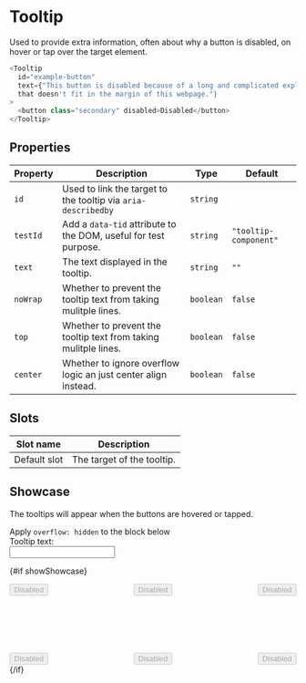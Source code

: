 <script lang="ts">
  import Tooltip from "$lib/components/Tooltip.svelte";
  import Checkbox from "$lib/components/Checkbox.svelte";
  import Input from "$lib/components/Input.svelte";

  let overflowHidden = true;
  let showShowcase = true;
  let tooltipText = "This button is disabled because of a long and complicated explanation that doesn't fit in the margin of this webpage.";

  const rerender = async () => {
    showShowcase = false;
    await new Promise((resolve) => setTimeout(() => {
      showShowcase = true;
    }, 0));
  };

  const toggleOverflowHidden = async () => {
    overflowHidden = !overflowHidden;

    // We need to rerender the showcase for the tooltip to rediscover its
    // overflow:hidden ancestor.
    rerender();
  };
</script>

# Tooltip

Used to provide extra information, often about why a button is disabled, on
hover or tap over the target element.

```javascript
<Tooltip
  id="example-button"
  text={"This button is disabled because of a long and complicated explanation
  that doesn't fit in the margin of this webpage."}
>
  <button class="secondary" disabled>Disabled</button>
</Tooltip>
```

## Properties

| Property | Description                                                     | Type      | Default               |
| -------- | --------------------------------------------------------------- | --------- | --------------------- |
| `id`     | Used to link the target to the tooltip via `aria-describedby`   | `string`  |                       |
| `testId` | Add a `data-tid` attribute to the DOM, useful for test purpose. | `string`  | `"tooltip-component"` |
| `text`   | The text displayed in the tooltip.                              | `string`  | `""`                  |
| `noWrap` | Whether to prevent the tooltip text from taking mulitple lines. | `boolean` | `false`               |
| `top`    | Whether to prevent the tooltip text from taking mulitple lines. | `boolean` | `false`               |
| `center` | Whether to ignore overflow logic an just center align instead.  | `boolean` | `false`               |

## Slots

| Slot name    | Description                |
| ------------ | -------------------------- |
| Default slot | The target of the tooltip. |

## Showcase

The tooltips will appear when the buttons are hovered or tapped.

<div class="checkbox">
  <Checkbox checked={overflowHidden} on:nnsChange={toggleOverflowHidden}>
    Apply <code>overflow: hidden</code> to the block below
  </Checkbox>
</div>

<div class="text-input">
  <div>Tooltip text:</div>
  <Input inputType="text" bind:value={tooltipText} on:blur={rerender} />
</div>

{#if showShowcase}

  <div class="tooltip-target-container" class:overflowHidden data-tid="showcase">
    <div class="row">
      <Tooltip
        id="example-button"
        text={tooltipText}
      >
        <button class="secondary" disabled>Disabled</button>
      </Tooltip>
      <Tooltip
        id="example-button"
        text={tooltipText}
      >
        <button class="secondary" disabled>Disabled</button>
      </Tooltip>
      <Tooltip
        id="example-button"
        text={tooltipText}
      >
        <button class="secondary" disabled>Disabled</button>
      </Tooltip>
    </div>
    <div class="row">
      <Tooltip
        id="example-button"
        top={true}
        text={tooltipText}
      >
        <button class="secondary" disabled>Disabled</button>
      </Tooltip>
      <Tooltip
        id="example-button"
        top={true}
        text={tooltipText}
      >
        <button class="secondary" disabled>Disabled</button>
      </Tooltip>
      <Tooltip
        id="example-button"
        top={true}
        text={tooltipText}
      >
        <button class="secondary" disabled>Disabled</button>
      </Tooltip>
    </div>
  </div>
{/if}

<style lang="scss">
  @use "../../../../lib/styles/mixins/media";

  .checkbox {
    --checkbox-label-order: 1;
  }

  .text-input {
    margin-bottom: var(--padding);
  }

  .tooltip-target-container {
    background-color: var(--card-background);
    padding: var(--padding);
    display: flex;
    flex-direction: column;
    gap: 100px;
  }

  .overflowHidden {
    overflow: hidden;
  }

  .row {
    display: flex;
    justify-content: space-between;
  }
</style>
